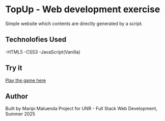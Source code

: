 # TopUp - Web development exercise
Simple website which contents are directly generated by a script.

## Technolofies Used
-HTML5
-CSS3
-JavaScript(Vanilla)

## Try it
[Play the game here
](https://maripirs.github.io/TopUp/)

## Author
Built by Maripi Maluenda
Project for UNR - Full Stack Web Development, Summer 2025
